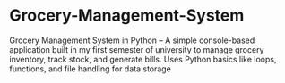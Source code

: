 # Grocery-Management-System
Grocery Management System in Python – A simple console-based application built in my first semester of university to manage grocery inventory, track stock, and generate bills. Uses Python basics like loops, functions, and file handling for data storage
